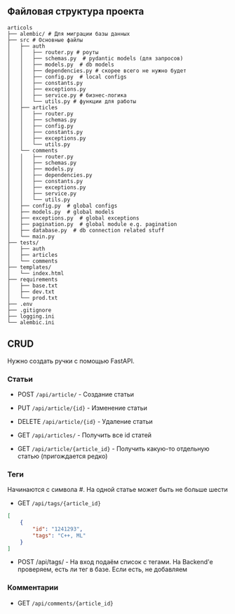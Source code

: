 ## Файловая структура проекта

```
articols
├── alembic/ # Для миграции базы данных
├── src # Основные файлы
│   ├── auth
│   │   ├── router.py # роуты
│   │   ├── schemas.py  # pydantic models (для запросов)
│   │   ├── models.py  # db models
│   │   ├── dependencies.py # скорее всего не нужно будет
│   │   ├── config.py  # local configs
│   │   ├── constants.py
│   │   ├── exceptions.py
│   │   ├── service.py # бизнес-логика
│   │   └── utils.py # функции для работы
│   ├── articles
│   │   ├── router.py  
│   │   ├── schemas.py
│   │   ├── config.py
│   │   ├── constants.py
│   │   ├── exceptions.py
│   │   └── utils.py
│   └── comments
│   │   ├── router.py
│   │   ├── schemas.py
│   │   ├── models.py
│   │   ├── dependencies.py
│   │   ├── constants.py
│   │   ├── exceptions.py
│   │   ├── service.py
│   │   └── utils.py
│   ├── config.py  # global configs
│   ├── models.py  # global models
│   ├── exceptions.py  # global exceptions
│   ├── pagination.py  # global module e.g. pagination
│   ├── database.py  # db connection related stuff
│   └── main.py
├── tests/
│   ├── auth
│   ├── articles
│   └── comments
├── templates/
│   └── index.html
├── requirements
│   ├── base.txt
│   ├── dev.txt
│   └── prod.txt
├── .env
├── .gitignore
├── logging.ini
└── alembic.ini
```



## CRUD

Нужно создать ручки с помощью FastAPI.

### Статьи

- POST `/api/article/` - Создание статьи

- PUT `/api/article/{id}` - Изменение статьи

- DELETE `/api/article/{id}` - Удаление статьи

- GET `/api/articles/` - Получить все id статей

- GET `/api/article/{article_id}` - Получить какую-то отдельную статью (пригождается редко)

### Теги

Начинаются с символа #. На одной статье может быть не больше шести

- GET `/api/tags/{article_id}`

```json
[
    {
        "id": "1241293",
        "tags": "C++, ML"
    }
]
```

- POST /api/tags/ - На вход подаём список с тегами. На Backend'e проверяем, есть ли тег в базе. Если есть, не добавляем

### Комментарии

- GET `/api/comments/{article_id}`